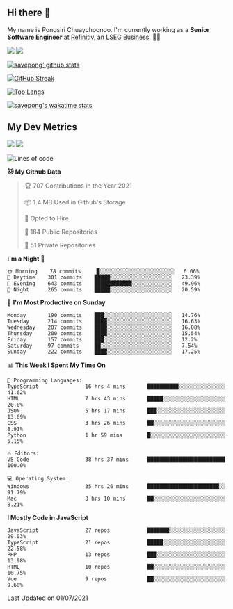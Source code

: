 ## Hi there 👋

My name is Pongsiri Chuaychoonoo. I'm currently working as a **Senior Software Engineer** at [Refinitiv, an LSEG Business](https://www.refinitiv.com). 👨‍💻

[<img src="https://img.shields.io/badge/savepong.com-%230077B5.svg?&style=for-the-badge&color=81e6d9" />](https://savepong.com)
[<img src="https://img.shields.io/badge/linkedin-%230077B5.svg?&style=for-the-badge&logo=linkedin&logoColor=white" />](https://www.linkedin.com/in/savepong)

[![savepong' github stats](https://github-readme-stats.vercel.app/api?username=savepong&show_icons=true&count_private=true&theme=gotham&hide_border=true&bg_color=00000000&text_color=768390FF)](https://savepong.com/posts/stats)

[![GitHub Streak](https://github-readme-streak-stats.herokuapp.com?user=savepong&theme=gotham&hide_border=true&background=00000000&dates=768390FF)](https://savepong.com/posts/stats)

[![Top Langs](https://github-readme-stats.vercel.app/api/top-langs/?username=savepong&layout=compact&langs_count=10&theme=gotham&hide_border=true&bg_color=00000000&text_color=768390FF)](https://savepong.com/posts/stats)

[![savepong's wakatime stats](https://github-readme-stats.vercel.app/api/wakatime?username=@savepong&layout=default&theme=gotham&hide_border=true&bg_color=00000000&text_color=768390FF)](https://savepong.com/posts/stats)

## My Dev Metrics

[![](https://komarev.com/ghpvc/?username=savepong&color=blue&label=Profile%20Views)](https://github.com/savepong)
[![](https://img.shields.io/github/followers/savepong?label=GitHub%20Followers)](https://github.com/savepong)

<!--START_SECTION:waka-->
![Lines of code](https://img.shields.io/badge/From%20Hello%20World%20I%27ve%20Written-8.7%20million%20lines%20of%20code-blue)

**🐱 My Github Data** 

> 🏆 707 Contributions in the Year 2021
 > 
> 📦 1.4 MB Used in Github's Storage 
 > 
> 💼 Opted to Hire
 > 
> 📜 184 Public Repositories 
 > 
> 🔑 51 Private Repositories  
 > 
**I'm a Night 🦉** 

```text
🌞 Morning    78 commits     █░░░░░░░░░░░░░░░░░░░░░░░░   6.06% 
🌆 Daytime    301 commits    █████░░░░░░░░░░░░░░░░░░░░   23.39% 
🌃 Evening    643 commits    ████████████░░░░░░░░░░░░░   49.96% 
🌙 Night      265 commits    █████░░░░░░░░░░░░░░░░░░░░   20.59%

```
📅 **I'm Most Productive on Sunday** 

```text
Monday       190 commits    ███░░░░░░░░░░░░░░░░░░░░░░   14.76% 
Tuesday      214 commits    ████░░░░░░░░░░░░░░░░░░░░░   16.63% 
Wednesday    207 commits    ████░░░░░░░░░░░░░░░░░░░░░   16.08% 
Thursday     200 commits    ████░░░░░░░░░░░░░░░░░░░░░   15.54% 
Friday       157 commits    ███░░░░░░░░░░░░░░░░░░░░░░   12.2% 
Saturday     97 commits     ██░░░░░░░░░░░░░░░░░░░░░░░   7.54% 
Sunday       222 commits    ████░░░░░░░░░░░░░░░░░░░░░   17.25%

```


📊 **This Week I Spent My Time On** 

```text
💬 Programming Languages: 
TypeScript               16 hrs 4 mins       ██████████░░░░░░░░░░░░░░░   41.62% 
HTML                     7 hrs 43 mins       █████░░░░░░░░░░░░░░░░░░░░   20.0% 
JSON                     5 hrs 17 mins       ███░░░░░░░░░░░░░░░░░░░░░░   13.69% 
CSS                      3 hrs 26 mins       ██░░░░░░░░░░░░░░░░░░░░░░░   8.91% 
Python                   1 hr 59 mins        █░░░░░░░░░░░░░░░░░░░░░░░░   5.15%

🔥 Editors: 
VS Code                  38 hrs 37 mins      █████████████████████████   100.0%

💻 Operating System: 
Windows                  35 hrs 26 mins      ███████████████████████░░   91.79% 
Mac                      3 hrs 10 mins       ██░░░░░░░░░░░░░░░░░░░░░░░   8.21%

```

**I Mostly Code in JavaScript** 

```text
JavaScript               27 repos            ███████░░░░░░░░░░░░░░░░░░   29.03% 
TypeScript               21 repos            █████░░░░░░░░░░░░░░░░░░░░   22.58% 
PHP                      13 repos            ███░░░░░░░░░░░░░░░░░░░░░░   13.98% 
HTML                     10 repos            ██░░░░░░░░░░░░░░░░░░░░░░░   10.75% 
Vue                      9 repos             ██░░░░░░░░░░░░░░░░░░░░░░░   9.68%

```



 Last Updated on 01/07/2021
<!--END_SECTION:waka-->

<!--
**savepong/savepong** is a ✨ _special_ ✨ repository because its `README.md` (this file) appears on your GitHub profile.

Here are some ideas to get you started:

- 🔭 I’m currently working on WebComponents and TypeScript.
- 🌱 I’m currently learning ...
- 👯 I’m looking to collaborate on ...
- 🤔 I’m looking for help with ...
- 💬 Ask me about ...
- 📫 How to reach me: ...
- 😄 Pronouns: ...
- ⚡ Fun fact: ...
-->
